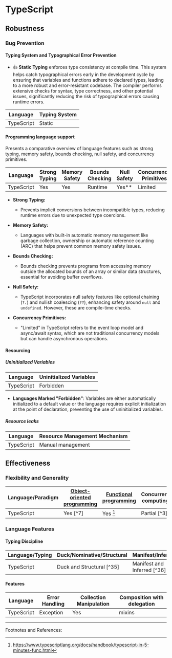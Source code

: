 # TypeScript

## Robustness

### Bug Prevention

#### Typing System and Typographical Error Prevention

- 👍 **Static Typing** enforces type consistency at compile time. This system helps catch typographical errors early in the development cycle by ensuring that variables and functions adhere to declared types, leading to a more robust and error-resistant codebase. The compiler performs extensive checks for syntax, type correctness, and other potential issues, significantly reducing the risk of typographical errors causing runtime errors.

| Language   | Typing System |
| ---------- | ------------- |
| TypeScript | Static        |

#### Programming language support

Presents a comparative overview of language features such as strong typing, memory safety, bounds checking, null safety, and concurrency primitives.

| Language   | Strong Typing | Memory Safety | Bounds Checking | Null Safety | Concurrency Primitives |
| ---------- | ------------- | ------------- | --------------- | ----------- | ---------------------- |
| TypeScript | Yes           | Yes           | Runtime         | Yes**       | Limited                |

- **Strong Typing:**
  - Prevents implicit conversions between incompatible types, reducing runtime errors due to unexpected type coercions.

- **Memory Safety:**
  - Languages with built-in automatic memory management like garbage collection, ownership or automatic reference counting (ARC) that helps prevent common memory safety issues.

- **Bounds Checking:**
  - Bounds checking prevents programs from accessing memory outside the allocated bounds of an array or similar data structures, essential for avoiding buffer overflows.

- **Null Safety:**
  - TypeScript incorporates null safety features like optional chaining (`?.`) and nullish coalescing (`??`), enhancing safety around `null` and `undefined`. However, these are compile-time checks.

- **Concurrency Primitives:**
  - "Limited" in TypeScript refers to the event loop model and async/await syntax, which are not traditional concurrency models but can handle asynchronous operations.

#### Resourcing

##### Uninitialized Variables

| Language   | Uninitialized Variables |
| ---------- | ----------------------- |
| TypeScript | Forbidden               |

  - **Languages Marked "Forbidden"**: Variables are either automatically initialized to a default value or the language requires explicit initialization at the point of declaration, preventing the use of uninitialized variables.

##### Resource leaks

| Language   | Resource Management Mechanism |
| ---------- | ----------------------------- |
| TypeScript | Manual management             |

## Effectiveness

### Flexibility and Generality

| Language/Paradigm | [Object-oriented programming][oop] | [Functional programming][functional] | Concurrent computing |
| ----------------- | ---------------------------------- | ------------------------------------ | -------------------- |
| TypeScript        | Yes [^7]                           | Yes [^typescript-for-functional]     | Partial [^3]         |

### Language Features

#### Typing Discipline

| Language/Typing | Duck/Nominative/Structural | Manifest/Inferred           |
| --------------- | -------------------------- | --------------------------- |
| TypeScript      | Duck and Structural [^35]  | Manifest and Inferred [^36] |

#### Features

| Language   | Error Handling | Collection Manipulation | Composition with delegation |
| ---------- | -------------- | ----------------------- | --------------------------- |
| TypeScript | Exception      | Yes                     | mixins                      |

---

Footnotes and References:

[^typescript-for-functional]: https://www.typescriptlang.org/docs/handbook/typescript-in-5-minutes-func.html

[oop]: ./ObjectOriented.md
[functional]: ./FunctionalProgramming.md
